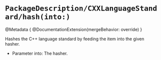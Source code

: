# ``PackageDescription/CXXLanguageStandard/hash(into:)``

@Metadata {
   @DocumentationExtension(mergeBehavior: override)
}

Hashes the C++ language standard by feeding the item into the given hasher.

- Parameter into: The hasher.
